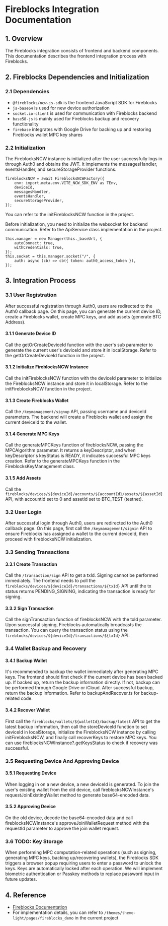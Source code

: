# Fireblocks Integration Documentation

## 1. Overview
The Fireblocks integration consists of frontend and backend components. This documentation describes the frontend integration process with Fireblocks.

## 2. Fireblocks Dependencies and Initialization
### 2.1 Dependencies
- `@fireblocks/ncw-js-sdk` is the frontend JavaScript SDK for Fireblocks
- `js-base64` is used for new device authorization
- `socket.io-client` is used for communication with Fireblocks backend
- `base58-js` is mainly used for Fireblocks backup and recovery functionality
- `firebase` integrates with Google Drive for backing up and restoring Fireblocks wallet MPC key shares

### 2.2 Initialization
The FireblocksNCW instance is initialized after the user successfully logs in through Auth0 and obtains the JWT. It implements the messagesHandler, eventsHandler, and secureStorageProvider functions.
```
fireblocksNCW = await FireblocksNCWFactory({
    env: import.meta.env.VITE_NCW_SDK_ENV as TEnv,
    deviceId,
    messagesHandler,
    eventsHandler,
    secureStorageProvider,
});
```
You can refer to the initFireblocksNCW function in the project.

Before initialization, you need to initialize the websocket for backend communication. Refer to the ApiService class implementation in the project.
```
this.manager = new Manager(this._baseUrl, {
    autoConnect: true,
    withCredentials: true,
});
this.socket = this.manager.socket("/", {
    auth: async (cb) => cb({ token: auth0_access_token }),
});
```

## 3. Integration Process

### 3.1 User Registration
After successful registration through Auth0, users are redirected to the Auth0 callback page. On this page, you can generate the current device ID, create a Fireblocks wallet, create MPC keys, and add assets (generate BTC Address).

#### 3.1.1 Generate Device ID
Call the getOrCreateDeviceId function with the user's sub parameter to generate the current user's deviceId and store it in localStorage.
Refer to the getOrCreateDeviceId function in the project.

#### 3.1.2 Initialize FireblocksNCW Instance
Call the initFireblocksNCW function with the deviceId parameter to initialize the FireblocksNCW instance and store it in localStorage.
Refer to the initFireblocksNCW function in the project.

#### 3.1.3 Create Fireblocks Wallet
Call the `/keymanagement/signup` API, passing username and deviceId parameters. The backend will create a Fireblocks wallet and assign the current deviceId to the wallet.

#### 3.1.4 Generate MPC Keys
Call the generateMPCKeys function of fireblocksNCW, passing the MPCAlgorithm parameter. It returns a keyDescriptor, and when keyDescriptor's keyStatus is READY, it indicates successful MPC keys creation.
Refer to the generateMPCKeys function in the FireblocksKeyManagement class.

#### 3.1.5 Add Assets
Call the `fireblocks/devices/${deviceId}/accounts/${accountId}/assets/${assetId}` API, with accountId set to 0 and assetId set to BTC_TEST (testnet).

### 3.2 User Login
After successful login through Auth0, users are redirected to the Auth0 callback page. On this page, first call the `/keymanagement/signin` API to ensure Fireblocks has assigned a wallet to the current deviceId, then proceed with fireblocksNCW initialization.

### 3.3 Sending Transactions
#### 3.3.1 Create Transaction
Call the `/transaction/sign` API to get a txId. Signing cannot be performed immediately. The frontend needs to poll the `fireblocks/devices/${deviceId}/transactions/${txId}` API until the tx status returns PENDING_SIGNING, indicating the transaction is ready for signing.

#### 3.3.2 Sign Transaction
Call the signTransaction function of fireblocksNCW with the txId parameter. Upon successful signing, Fireblocks automatically broadcasts the transaction. You can query the transaction status using the `fireblocks/devices/${deviceId}/transactions/${txId}` API.

### 3.4 Wallet Backup and Recovery
#### 3.4.1 Backup Wallet
It's recommended to backup the wallet immediately after generating MPC keys. The frontend should first check if the current device has been backed up. If backed up, return the backup information directly. If not, backup can be performed through Google Drive or iCloud. After successful backup, return the backup information.
Refer to backupAndRecover.ts for backup-related code.

#### 3.4.2 Recover Wallet
First call the `fireblocks/wallets/${walletId}/backup/latest` API to get the latest backup information, then call the storeDeviceId function to set deviceId in localStorage, initialize the FireblocksNCW instance by calling initFireblocksNCW, and finally call recoverKeys to restore MPC keys.
You can use fireblocksNCWInstance?.getKeysStatus to check if recovery was successful.

### 3.5 Requesting Device And Approving Device
#### 3.5.1 Requesting Device
When logging in on a new device, a new deviceId is generated. To join the user's existing wallet from the old device, call fireblocksNCWInstance's requestJoinExistingWallet method to generate base64-encoded data.

#### 3.5.2 Approving Device
On the old device, decode the base64-encoded data and call fireblocksNCWInstance's approveJoinWalletRequest method with the requestId parameter to approve the join wallet request.

### 3.6 TODO: Key Storage
When performing MPC computation-related operations (such as signing, generating MPC keys, backing up/recovering wallets), the Fireblocks SDK triggers a browser popup requiring users to enter a password to unlock the keys. Keys are automatically locked after each operation. We will implement biometric authentication or Passkey methods to replace password input in future updates.

## 4. Reference
- [Fireblocks Documentation](https://ncw-developers.fireblocks.com/docs/getting-started)
- For implementation details, you can refer to `/themes/theme-light/pages/fireblocks_demo` in the current project
